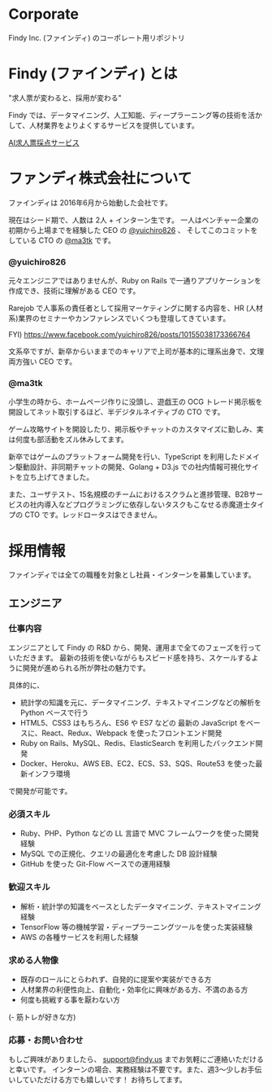 # Corporate
Findy Inc. (ファインディ) のコーポレート用リポジトリ

# Findy (ファインディ) とは
"求人票が変わると、採用が変わる"

Findy では、データマイニング、人工知能、ディープラーニング等の技術を活かして、人材業界をよりよくするサービスを提供しています。

[AI求人票採点サービス](https://findy.us/)

# ファンディ株式会社について
ファインディは 2016年6月から始動した会社です。

現在はシード期で、人数は 2人 + インターン生です。
一人はベンチャー企業の初期から上場までを経験した CEO の [@yuichiro826](https://github.com/yuichiro826) 、
そしてこのコミットをしている CTO の [@ma3tk](https://github.com/ma3tk) です。

### @yuichiro826
元々エンジニアではありませんが、Ruby on Rails で一通りアプリケーションを作成でき、技術に理解がある CEO です。

Rarejob で人事系の責任者として採用マーケティングに関する内容を、HR (人材系)業界のセミナーやカンファレンスでいくつも登壇してきています。

FYI) https://www.facebook.com/yuichiro826/posts/10155038173366764

文系卒ですが、新卒からいままでのキャリアで上司が基本的に理系出身で、文理両方強い CEO です。

### @ma3tk
小学生の時から、ホームページ作りに没頭し、遊戯王の OCG トレード掲示板を開設してネット取引するほど、半デジタルネイティブの CTO です。

ゲーム攻略サイトを開設したり、掲示板やチャットのカスタマイズに勤しみ、実は何度も部活動をズル休みしてます。

新卒ではゲームのプラットフォーム開発を行い、TypeScript を利用したドメイン駆動設計、非同期チャットの開発、Golang + D3.js での社内情報可視化サイトを立ち上げてきました。

また、ユーザテスト、15名規模のチームにおけるスクラムと進捗管理、B2Bサービスの社内導入などプログラミングに依存しないタスクもこなせる赤魔道士タイプの CTO です。レッドロータスはできません。

# 採用情報
ファインディでは全ての職種を対象とし社員・インターンを募集しています。

## エンジニア
### 仕事内容
エンジニアとして Findy の R&D から、開発、運用まで全てのフェーズを行っていただきます。
最新の技術を使いながらもスピード感を持ち、スケールするように開発が進められる所が弊社の魅力です。

具体的に、

- 統計学の知識を元に、データマイニング、テキストマイニングなどの解析を Python ベースで行う
- HTML5、CSS3 はもちろん、ES6 や ES7 などの 最新の JavaScript をベースに、React、Redux、Webpack を使ったフロントエンド開発
- Ruby on Rails、MySQL、Redis、ElasticSearch を利用したバックエンド開発
- Docker、Heroku、AWS EB、EC2、ECS、S3、SQS、Route53 を使った最新インフラ環境

で開発が可能です。

### 必須スキル
- Ruby、PHP、Python などの LL 言語で MVC フレームワークを使った開発経験
- MySQL での正規化、クエリの最適化を考慮した DB 設計経験
- GitHub を使った Git-Flow ベースでの運用経験

### 歓迎スキル
- 解析・統計学の知識をベースとしたデータマイニング、テキストマイニング経験
- TensorFlow 等の機械学習・ディープラーニングツールを使った実装経験
- AWS の各種サービスを利用した経験

### 求める人物像
- 既存のロールにとらわれず、自発的に提案や実装ができる方
- 人材業界の利便性向上、自動化・効率化に興味がある方、不満のある方
- 何度も挑戦する事を厭わない方

(- 筋トレが好きな方)

### 応募・お問い合わせ
もしご興味がありましたら、 [support@findy.us](mailto:support@findy.us) までお気軽にご連絡いただけると幸いです。
インターンの場合、実務経験は不要です。また、週3〜少しお手伝いしていただける方でも嬉しいです！
お待ちしてます。
